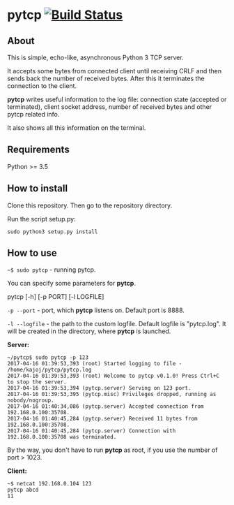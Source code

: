 pytcp [![Build Status](https://travis-ci.org/kajojify/pytcp.svg?branch=master)](https://travis-ci.org/kajojify/pytcp)
=====

About
-----
This is simple, echo-like, asynchronous Python 3 TCP server.
 
It accepts some bytes from connected client until receiving CRLF and then sends back the number of received bytes. After this it terminates the connection to the client.

**pytcp** writes useful information to the log file: connection state (accepted or terminated), client socket address, number of received bytes and other pytcp related info.

It also shows all this information on the terminal.

Requirements
------------
Python >= 3.5

How to install
--------------

Clone this repository. Then go to the repository directory.

Run the script setup.py:
```
sudo python3 setup.py install
```

How to use
----------
```~$ sudo pytcp``` - running pytcp. 

You can specify some parameters for **pytcp**. 

pytcp [-h] [-p PORT] [-l LOGFILE]

```-p --port``` - port, which **pytcp** listens on. 
Default port is 8888.
 
```-l --logfile``` - the path to the custom logfile. 
Default logfile is "pytcp.log". It will be created in the directory, where **pytcp** is launched. 

**Server:**
```
~/pytcp$ sudo pytcp -p 123 
2017-04-16 01:39:53,393 (root) Started logging to file - /home/kajoj/pytcp/pytcp.log
2017-04-16 01:39:53,393 (root) Welcome to pytcp v0.1.0! Press Ctrl+C to stop the server.
2017-04-16 01:39:53,394 (pytcp.server) Serving on 123 port.
2017-04-16 01:39:53,395 (pytcp.misc) Privileges dropped, running as nobody/nogroup.
2017-04-16 01:40:34,086 (pytcp.server) Accepted connection from 192.168.0.100:35708.
2017-04-16 01:40:45,284 (pytcp.server) Received 11 bytes from 192.168.0.100:35708.
2017-04-16 01:40:45,284 (pytcp.server) Connection with 192.168.0.100:35708 was terminated.
```

By the way, you don't have to run **pytcp** as root, if you use the number of port > 1023.

**Client:**
```
~$ netcat 192.168.0.104 123
pytcp abcd
11
```
